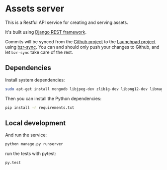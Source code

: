 Assets server
===

This is a Restful API service for creating and serving assets.

It's built using [Django REST framework](http://www.django-rest-framework.org/).

Commits will be synced from the [Github project](https://github.com/CanonicalLtd/assets-server) to the [Launchpad project](https://launchpad.net/assets-server) using [bzr-sync](https://wiki.canonical.com/ProjectsSyncedFromGitToBzr). You can and should only push your changes to Github, and let `bzr-sync` take care of the rest.

Dependencies
---

Install system dependencies:

``` bash
sudo apt-get install mongodb libjpeg-dev zlib1g-dev libpng12-dev libmagickwand-dev python-dev
```

Then you can install the Python dependencies:

``` bash
pip install -r requirements.txt
```

Local development
---

And run the service:

``` bash
python manage.py runserver
```

run the tests with pytest:

``` bash
py.test
```